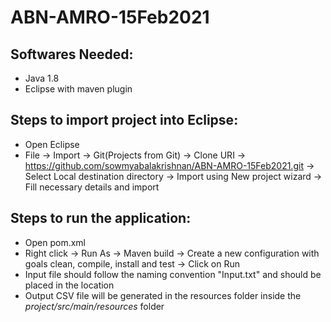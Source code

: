 # ABN-AMRO-15Feb2021
## Softwares Needed:
- Java 1.8
- Eclipse with maven plugin
## Steps to import project into Eclipse:
* Open Eclipse
* File -> Import -> Git(Projects from Git) -> Clone URI -> https://github.com/sowmyabalakrishnan/ABN-AMRO-15Feb2021.git -> Select Local destination directory -> Import using New project wizard -> Fill necessary details and import
## Steps to run the application:
* Open pom.xml
* Right click -> Run As -> Maven build -> Create a new configuration with goals clean, compile, install and test -> Click on Run
* Input file should follow the naming convention "Input.txt" and should be placed in the location
* Output CSV file will be generated in the resources folder inside the *project/src/main/resources* folder

